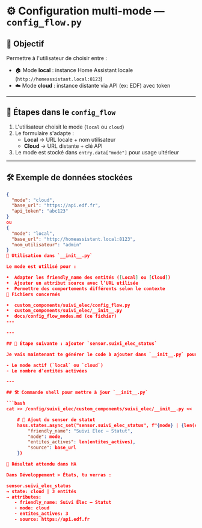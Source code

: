 # ⚙️ Configuration multi-mode — `config_flow.py`

## 🎯 Objectif

Permettre à l'utilisateur de choisir entre :

- 🏠 Mode **local** : instance Home Assistant locale (`http://homeassistant.local:8123`)
- ☁️ Mode **cloud** : instance distante via API (ex: EDF) avec token

---

## 🧩 Étapes dans le `config_flow`

1. L'utilisateur choisit le mode (`local` ou `cloud`)
2. Le formulaire s'adapte :
   - **Local** → URL locale + nom utilisateur
   - **Cloud** → URL distante + clé API
3. Le mode est stocké dans `entry.data["mode"]` pour usage ultérieur

---

## 🛠️ Exemple de données stockées

```json
{
  "mode": "cloud",
  "base_url": "https://api.edf.fr",
  "api_token": "abc123"
}
ou
{
  "mode": "local",
  "base_url": "http://homeassistant.local:8123",
  "nom_utilisateur": "admin"
}
🔁 Utilisation dans `__init__.py`

Le mode est utilisé pour :

•  Adapter les friendly_name des entités ([Local] ou [Cloud])
•  Ajouter un attribut source avec l’URL utilisée
•  Permettre des comportements différents selon le contexte
📁 Fichiers concernés

•  custom_components/suivi_elec/config_flow.py
•  custom_components/suivi_elec/__init__.py
•  docs/config_flow_modes.md (ce fichier)
---

---

## 🧠 Étape suivante : ajouter `sensor.suivi_elec_status`

Je vais maintenant te générer le code à ajouter dans `__init__.py` pour créer dynamiquement une entité `sensor.suivi_elec_status` qui affiche :

- Le mode actif (`local` ou `cloud`)
- Le nombre d’entités activées

---

## 🛠️ Commande shell pour mettre à jour `__init__.py`

```bash
cat >> /config/suivi_elec/custom_components/suivi_elec/__init__.py << 'EOF'

    # 🧠 Ajout du sensor de statut
    hass.states.async_set("sensor.suivi_elec_status", f"{mode} | {len(entites_actives)} entités", {
        "friendly_name": "Suivi Élec — Statut",
        "mode": mode,
        "entites_actives": len(entites_actives),
        "source": base_url
    })

🧪 Résultat attendu dans HA

Dans Développement > États, tu verras :

sensor.suivi_elec_status
→ state: cloud | 3 entités
→ attributes:
   - friendly_name: Suivi Élec — Statut
   - mode: cloud
   - entites_actives: 3
   - source: https://api.edf.fr
